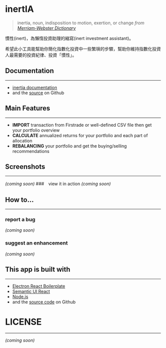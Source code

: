 # inertIA 
> inertia, noun, indisposition to motion, exertion, or change
> *from [Merriam-Webster Dictionary](https://www.merriam-webster.com/dictionary/inertia)*

慣性(inert)，為懶惰投資助理的縮寫(inert investment assistant)。

希望此小工具能幫助你簡化指數化投資中一些繁瑣的步驟，幫助你維持指數化投資人最需要的投資紀律、投資「慣性」。

## Documentation
---
- [inertia documentation](https://hjcian.github.io/inertia-app-doc/)
- and the [source](https://github.com/hjcian/inertia-app-doc) on Github


## Main Features
---
- **IMPORT** transaction from Firstrade or well-defined CSV file then get your portfolio overview
- **CALCULATE** annualized returns for your portfolio and each part of allocation
- **REBALANCING** your portfolio and get the buying/selling recommendations


## Screenshots
---
*(coming soon)*
###　view it in action
*(coming soon)*


## How to...
---
### report a bug 
*(coming soon)*
### suggest an enhancement
*(coming soon)*

## This app is built with
---
- [Electron React Boilerplate](https://electron-react-boilerplate.js.org/)
- [Semantic UI React](https://react.semantic-ui.com/)
- [Node.js](https://nodejs.org/en/)
- and the [source code](https://github.com/hjcian/inertia-app) on Github

# LICENSE
---
*(coming soon)*